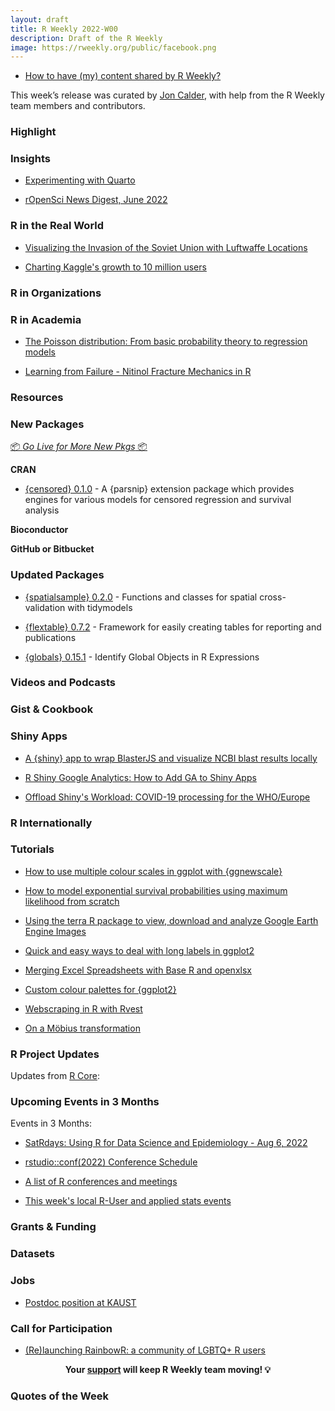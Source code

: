 ```yaml
---
layout: draft
title: R Weekly 2022-W00
description: Draft of the R Weekly
image: https://rweekly.org/public/facebook.png
---
```



+ [How to have (my) content shared by R Weekly?](https://github.com/rweekly/rweekly.org#how-to-have-my-content-shared-by-r-weekly)

This week’s release was curated by [Jon Calder](https://twitter.com/jonmcalder), with help from the R Weekly team members and contributors.

###  Highlight



### Insights

+ [Experimenting with Quarto](https://tshafer.com/blog/2022/06/experimenting-with-quarto)

+ [rOpenSci News Digest, June 2022](https://ropensci.org/blog/2022/06/24/ropensci-news-digest-june-2022/)

### R in the Real World

+ [Visualizing the Invasion of the Soviet Union with Luftwaffe Locations](https://scweiss.blogspot.com/2022/06/visualizing-invasion-of-soviet-union.html)

+ [Charting Kaggle's growth to 10 million users](https://heads0rtai1s.github.io/2022/06/23/kaggle-10-million/)

###  R in Organizations



###  R in Academia

+ [The Poisson distribution: From basic probability theory to regression models](https://www.zeileis.org/news/poisson/)

+ [Learning from Failure - Nitinol Fracture Mechanics in R](https://rileyking.netlify.app/post/learning-from-failure-nitinol-fracture-mechanics-in-r/)

###  Resources



###  New Packages

<p class="added-hostname"><a href="https://rweekly.org/live" target="_blank" class="externalLink">📦 <i>Go Live for More New Pkgs</i> 📦</a></p>

**CRAN**

+ [{censored} 0.1.0](https://github.com/tidymodels/censored) - A {parsnip} extension package which provides engines for various models for censored regression and survival analysis

**Bioconductor**



**GitHub or Bitbucket**



### Updated Packages

+ [{spatialsample} 0.2.0](https://cran.r-project.org/package=spatialsample) - Functions and classes for spatial cross-validation with tidymodels

+ [{flextable} 0.7.2](https://www.ardata.fr/en/post/2022/06/23/flextable-0-7-2-is-out/) - Framework for easily creating tables for reporting and publications

+ [{globals} 0.15.1](https://globals.futureverse.org) - Identify Global Objects in R Expressions

###  Videos and Podcasts



### Gist & Cookbook



### Shiny Apps

+ [A {shiny} app to wrap BlasterJS and visualize NCBI blast results locally](https://discindo.org/post/2022-06-23-a-shiny-app-to-wrap-blasterjs-and-visualize-ncbi-blast-results-locally/)

+ [R Shiny Google Analytics: How to Add GA to Shiny Apps](https://appsilon.com/r-shiny-google-analytics/)

+ [Offload Shiny's Workload: COVID-19 processing for the WHO/Europe](https://www.jumpingrivers.com/blog/who-shiny-covid-maintenance-continuous-integration/)

### R Internationally



###  Tutorials

+ [How to use multiple colour scales in ggplot with {ggnewscale}](http://gradientdescending.com/how-to-use-multiple-color-scales-in-ggplot-with-ggnewscale/)

+ [How to model exponential survival probabilities using maximum likelihood from scratch](https://lukas-r.blog/posts/2022-06-25-surviving-from-scratch/)

+ [Using the terra R package to view, download and analyze Google Earth Engine Images](https://humus.rocks/post/2022/06/23/using-the-terra-r-package-to-view-download-and-analyze-google-earth-engine-images/)

+ [Quick and easy ways to deal with long labels in ggplot2](https://www.andrewheiss.com/blog/2022/06/23/long-labels-ggplot/)

+ [Merging Excel Spreadsheets with Base R and openxlsx](https://bensstats.wordpress.com/2022/06/24/robservations-33-merging-excel-spreadsheets-with-base-r-and-openxlsx/)

+ [Custom colour palettes for {ggplot2}](https://www.jumpingrivers.com/blog/custom-colour-palettes-for-ggplot2/)

+ [Webscraping in R with Rvest](https://datasandbox.netlify.app/post/2022-06-22-webscraping-in-r-with-rvest/)

+ [On a Möbius transformation](https://laustep.github.io/stlahblog/posts/OnAMobiusTransformation.html)

<!--<div class="post-more-begin></div><div class="post-more-end"></div>-->

###  R Project Updates

Updates from [R Core](http://developer.r-project.org/blosxom.cgi/R-devel/NEWS):


###  Upcoming Events in 3 Months

Events in 3 Months:

+ [SatRdays: Using R for Data Science and Epidemiology - Aug 6, 2022](https://www.r-consortium.org/events/2022/06/20/francophone-satrday-conference-coming-soon-save-the-date)

+ [rstudio::conf(2022) Conference Schedule](https://www.rstudio.com/blog/rstudio-2022-conf-schedule/)

+ [A list of R conferences and meetings](https://jumpingrivers.github.io/meetingsR/events.html)

+ [This week's local R-User and applied stats events](https://community.rstudio.com/c/irl)

### Grants & Funding


### Datasets

### Jobs

+ [Postdoc position at KAUST](https://www.paulamoraga.com/opportunities/)


###  Call for Participation

+ [(Re)launching RainbowR: a community of LGBTQ+ R users](https://rainbowr.netlify.app/posts/relaunching-rainbowr/relaunching-rainbowr.html)

<p class="hide-support added-hostname support-rweekly" style="text-align: center;font-weight: bold;">Your <a class="non-visited externalLink" href="https://www.patreon.com/rweekly" onclick="pas(this)">support</a> will keep R Weekly team moving! 💡</p>

###  Quotes of the Week


